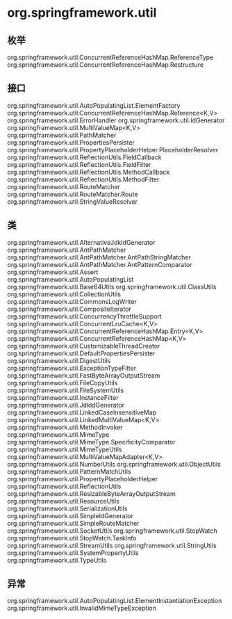 # org.springframework.util

## 枚举

org.springframework.util.ConcurrentReferenceHashMap.ReferenceType
org.springframework.util.ConcurrentReferenceHashMap.Restructure

## 接口

org.springframework.util.AutoPopulatingList.ElementFactory<E>
org.springframework.util.ConcurrentReferenceHashMap.Reference<K,V>
org.springframework.util.ErrorHandler
org.springframework.util.IdGenerator
org.springframework.util.MultiValueMap<K,V>
org.springframework.util.PathMatcher
org.springframework.util.PropertiesPersister
org.springframework.util.PropertyPlaceholderHelper.PlaceholderResolver
org.springframework.util.ReflectionUtils.FieldCallback
org.springframework.util.ReflectionUtils.FieldFilter
org.springframework.util.ReflectionUtils.MethodCallback
org.springframework.util.ReflectionUtils.MethodFilter
org.springframework.util.RouteMatcher
org.springframework.util.RouteMatcher.Route
org.springframework.util.StringValueResolver

## 类

org.springframework.util.AlternativeJdkIdGenerator
org.springframework.util.AntPathMatcher
org.springframework.util.AntPathMatcher.AntPathStringMatcher
org.springframework.util.AntPathMatcher.AntPatternComparator
org.springframework.util.Assert
org.springframework.util.AutoPopulatingList<E>
org.springframework.util.Base64Utils
org.springframework.util.ClassUtils
org.springframework.util.CollectionUtils
org.springframework.util.CommonsLogWriter
org.springframework.util.CompositeIterator<E>
org.springframework.util.ConcurrencyThrottleSupport
org.springframework.util.ConcurrentLruCache<K,V>
org.springframework.util.ConcurrentReferenceHashMap.Entry<K,V>
org.springframework.util.ConcurrentReferenceHashMap<K,V>
org.springframework.util.CustomizableThreadCreator
org.springframework.util.DefaultPropertiesPersister
org.springframework.util.DigestUtils
org.springframework.util.ExceptionTypeFilter
org.springframework.util.FastByteArrayOutputStream
org.springframework.util.FileCopyUtils
org.springframework.util.FileSystemUtils
org.springframework.util.InstanceFilter<T>
org.springframework.util.JdkIdGenerator
org.springframework.util.LinkedCaseInsensitiveMap<V>
org.springframework.util.LinkedMultiValueMap<K,V>
org.springframework.util.MethodInvoker
org.springframework.util.MimeType
org.springframework.util.MimeType.SpecificityComparator<T extends MimeType>
org.springframework.util.MimeTypeUtils
org.springframework.util.MultiValueMapAdapter<K,V>
org.springframework.util.NumberUtils
org.springframework.util.ObjectUtils
org.springframework.util.PatternMatchUtils
org.springframework.util.PropertyPlaceholderHelper
org.springframework.util.ReflectionUtils
org.springframework.util.ResizableByteArrayOutputStream
org.springframework.util.ResourceUtils
org.springframework.util.SerializationUtils
org.springframework.util.SimpleIdGenerator
org.springframework.util.SimpleRouteMatcher
org.springframework.util.SocketUtils
org.springframework.util.StopWatch
org.springframework.util.StopWatch.TaskInfo
org.springframework.util.StreamUtils
org.springframework.util.StringUtils
org.springframework.util.SystemPropertyUtils
org.springframework.util.TypeUtils

## 异常

org.springframework.util.AutoPopulatingList.ElementInstantiationException
org.springframework.util.InvalidMimeTypeException




